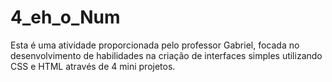 # 4_eh_o_Num
Esta é uma atividade proporcionada pelo professor Gabriel, focada no desenvolvimento de habilidades na criação de interfaces simples utilizando CSS e HTML através de 4 mini projetos. 
